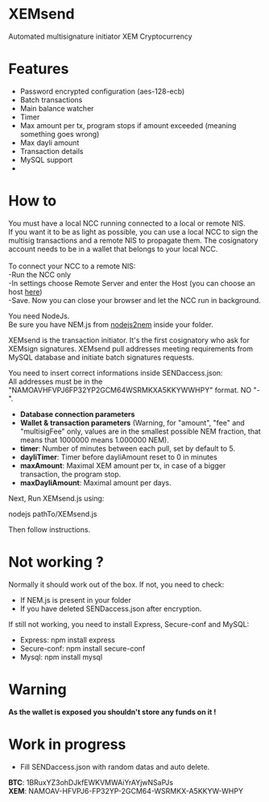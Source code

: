 # XEMsend
Automated multisignature initiator XEM Cryptocurrency

# Features
- Password encrypted configuration (aes-128-ecb)
- Batch transactions
- Main balance watcher
- Timer
- Max amount per tx, program stops if amount exceeded (meaning something goes wrong)
- Max dayli amount
- Transaction details
- MySQL support
- 
# How to

You must have a local NCC running connected to a local or remote NIS.<br>
If you want it to be as light as possible, you can use a local NCC to sign the multisig transactions and a remote NIS to propagate them. The cosignatory account needs to be in a wallet that belongs to your local NCC.<br><br>
To connect your NCC to a remote NIS:<br>
-Run the NCC only<br>
-In settings choose Remote Server and enter the Host (you can choose an host <a href="http://www.nodeexplorer.com/" target="_blank">here</a>)<br>
-Save. Now you can close your browser and let the NCC run in background.

You need NodeJs.<br>
Be sure you have NEM.js from <a href="https://github.com/NewEconomyMovement/nodejs2nem" target="_blank">nodejs2nem</a> inside your folder.

XEMsend is the transaction initiator. It's the first cosignatory who ask for XEMsign signatures. XEMsend pull addresses meeting requirements from MySQL database and initiate batch signatures requests.

You need to insert correct informations inside SENDaccess.json:<br>
All addresses must be in the "NAMOAVHFVPJ6FP32YP2GCM64WSRMKXA5KKYWWHPY" format. NO "-".
- <b>Database connection parameters</b>
- <b>Wallet & transaction parameters</b> (Warning, for "amount", "fee" and "multisigFee" only, values are in the smallest possible NEM fraction, that means that 1000000 means 1.000000 NEM).
- <b>timer</b>: Number of minutes between each pull, set by default to 5.
- <b>dayliTimer</b>: Timer before dayliAmount reset to 0 in minutes<br>
- <b>maxAmount</b>: Maximal XEM amount per tx, in case of a bigger transaction, the program stop.<br>
- <b>maxDayliAmount</b>: Maximal amount per days.<br>

Next, Run XEMsend.js using:

nodejs pathTo/XEMsend.js

Then follow instructions.

# Not working ?

Normally it should work out of the box. If not, you need to check:
- If NEM.js is present in your folder
- If you have deleted SENDaccess.json after encryption.

If still not working, you need to install Express, Secure-conf and MySQL:

- Express: npm install express
- Secure-conf: npm install secure-conf
- Mysql: npm install mysql

# Warning 

<b>As the wallet is exposed you shouldn't store any funds on it !</b>

# Work in progress
- Fill SENDaccess.json with random datas and auto delete.

<b>BTC</b>: 1BRuxYZ3ohDJkfEWKVMWAiYrAYjwNSaPJs<br>
<b>XEM</b>: NAMOAV-HFVPJ6-FP32YP-2GCM64-WSRMKX-A5KKYW-WHPY
